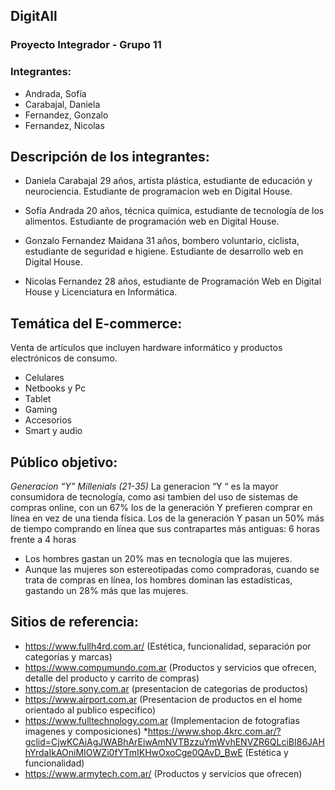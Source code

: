 ## DigitAll
### Proyecto Integrador - Grupo 11
### Integrantes:

* Andrada, Sofía
* Carabajal, Daniela
* Fernandez, Gonzalo
* Fernandez, Nicolas

## Descripción de los integrantes:
* Daniela Carabajal
29 años, artista plástica, estudiante de educación y neurociencia. Estudiante de programacion web en Digital House.

* Sofía Andrada
20 años, técnica química, estudiante de tecnología de los alimentos. Estudiante de programación web en Digital House.

* Gonzalo Fernandez Maidana
31 años, bombero voluntario, ciclista, estudiante de seguridad e higiene. Estudiante de desarrollo web en Digital House.

* Nicolas Fernandez
28 años, estudiante de Programación Web en Digital House y Licenciatura en Informática.

## Temática del E-commerce:

Venta de artículos que incluyen hardware informático y productos electrónicos de consumo.

* Celulares
* Netbooks y Pc
* Tablet
* Gaming
* Accesorios
* Smart y audio

## Público objetivo:

*Generacion “Y” Millenials (21-35)*
La generacion “Y “ es la mayor consumidora de tecnología, como asi tambien del uso de
sistemas de compras online, con un 67% los de la generación Y prefieren comprar en
línea en vez de una tienda física. 
Los de la generación Y pasan un 50% más de tiempo comprando en línea que sus contrapartes más antiguas:
6 horas frente a 4 horas
* Los hombres gastan un 20% mas en tecnología que las mujeres.
* Aunque las mujeres son estereotipadas como compradoras, cuando se trata de compras en
línea, los hombres dominan las estadísticas, gastando un 28% más que las mujeres.

## Sitios de referencia:

* https://www.fullh4rd.com.ar/ (Estética, funcionalidad, separación por categorías y marcas)
* https://www.compumundo.com.ar  (Productos y servicios que ofrecen, detalle del producto y carrito de compras)
* https://store.sony.com.ar (presentacion de categorias de productos)
* https://www.airport.com.ar (Presentacion de productos en el home orientado al publico especifico)
* https://www.fulltechnology.com.ar (Implementacion de fotografias imagenes y composiciones)
*https://www.shop.4krc.com.ar/?gclid=CjwKCAiAgJWABhArEiwAmNVTBzzuYmWvhENVZR6QLciBI86JAHhYrdaIkAOniMIOWZi0fYTmIKHwOxoCge0QAvD_BwE (Estética y funcionalidad)
* https://www.armytech.com.ar/ (Productos y servicios que ofrecen)
